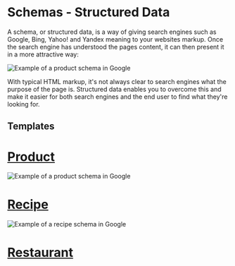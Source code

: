 Schemas - Structured Data
=========================

A schema, or structured data, is a way of giving search engines such as Google, Bing, Yahoo! and Yandex meaning to your websites markup. Once the search engine has understood the pages content, it can then present it in a more attractive way:

![Example of a product schema in Google](https://www.dropbox.com/s/5m45emd2gbc1fxq/product.png)

With typical HTML markup, it's not always clear to search engines what the purpose of the page is. Structured data enables you to overcome this and make it easier for both search engines and the end user to find what they're looking for.

## Templates

# [Product](https://github.com/csscallum/Schemas/blob/master/product.html)
![Example of a product schema in Google](https://www.dropbox.com/s/5m45emd2gbc1fxq/product.png)

# [Recipe](https://github.com/csscallum/Schemas/blob/master/recipe.html)
![Example of a recipe schema in Google](https://www.dropbox.com/s/lheg0b0wn0ux3sf/recipe.png)

# [Restaurant](https://github.com/csscallum/Schemas/blob/master/restaurant.html)